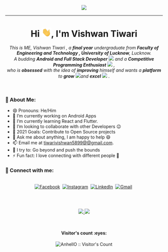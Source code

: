 <p align="center">
  <img src="https://github.com/thompsonemerson/thompsonemerson/raw/master/cover-thompson.png" height="200"/>
</p>
<hr>
<h1 align="center">Hi <img src="https://raw.githubusercontent.com/ABSphreak/ABSphreak/master/gifs/Hi.gif" width="30px">, I'm Vishwan Tiwari</h1>

<p align="center">
  <em>
    This is ME, Vishwan Tiwari , a <b>final year</b> undergraduate from <b>Faculty of Engineering and Technology , University of Lucknow</b>, Lucknow</a>. <br>
    A budding <b>Android and Full Stack Developer</b> <img src="https://github.com/TheDudeThatCode/TheDudeThatCode/blob/master/Assets/Developer.gif" width="30px"> and a <b>Competitive Programming Enthusiast</b>&nbsp;<img src="https://github.com/TheDudeThatCode/TheDudeThatCode/blob/master/Assets/Designer.gif" width="36px">&nbsp,<br>who is <b>obsessed</b>
    with the idea of <b>improving</b> himself and wants a <b>platform</b> to 
    <b>grow</b> <img src="https://github.com/TheDudeThatCode/TheDudeThatCode/blob/master/Assets/Rocket.gif" width="18px">and 
    <b>excel</b> <img src="https://github.com/TheDudeThatCode/TheDudeThatCode/blob/master/Assets/Medal.gif" width="20px">&nbsp.
  </em> 
  <br>
  <br>
  <br>



### 🤵 About Me:  
- 😄 Pronouns: He/Him
- 🔭 I’m currently working on Android Apps
- 🌱 I’m currently learning React and Flutter.
- 👯 I’m looking to collaborate with other Developers :wink:
- 🥅 2021 Goals: Contribute to Open Source projects
- 💬 Ask me about anything, I am happy to help :smile:
- 📫 Email me at [tiwarivishwan5899@@gmail.com](mailto:tiwarivishwan5899@gmail.com).
- 🧗 I try to: Go beyond and push the bounds
- ⚡ Fun fact: I love connecting with different people :raised_hands:

### 🔗 Connect with me: 
  <p align="center">
<br>
<a href="https://www.facebook.com/vishwan.tiwari.31/"><img src="https://img.shields.io/badge/facebook-%231877F2.svg?&style=for-the-badge&logo=facebook&logoColor=white" alt="Facebook" /></a>&nbsp;
<a href="https://instagram.com/vishwantiwari?igshid=bupseglucs7s"><img src="https://img.shields.io/badge/instagram-%23E4405F.svg?&style=for-the-badge&logo=instagram&logoColor=white" alt="Instagram" /></a>&nbsp;
<a href="https://www.linkedin.com/in/vishwan-tiwari-769550170/"><img src="https://img.shields.io/badge/linkedin-%230077B5.svg?&style=for-the-badge&logo=linkedin&logoColor=white" alt="LinkedIn" /></a>&nbsp;
<a href="mailto:tiwarivishwan5899@gmail.com?subject=Hola%20Vishwan"><img src="https://img.shields.io/badge/gmail-%23D14836.svg?&style=for-the-badge&logo=gmail&logoColor=white" alt="Gmail"/></a>&nbsp;
<!--<a href="https://kkvanonymous.github.io/"><img alt="Website" src="https://img.shields.io/website?style=for-the-badge&up_message=portfolio&url=https%3A%2F%2Fkkvanonymous.github.io%2F"></a>-->
</p>

  
  
  
<br>
<br>
  
<p align="center">
<a href="https://github.com/Vishwantiwari">
  <img height="180em" src="https://github-readme-stats-eight-theta.vercel.app/api?username=Vishwantiwari&show_icons=true&theme=algolia&include_all_commits=true&count_private=true"/>
  <img height="180em" src="https://github-readme-stats-eight-theta.vercel.app/api/top-langs/?username=Vishwantiwari&layout=compact&langs_count=8&theme=algolia"/>
</a>
</p>
<br>
<h4 align="center">Visitor's count :eyes:</h4>
<p align="center"><img src="https://profile-counter.glitch.me/{Vishwantiwari}/count.svg" alt="AnhellO :: Visitor's Count" /></p>
